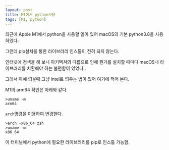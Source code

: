```yaml
---
layout: post
title: M1에서 python사용
tags: [M1, python]
---
```




최근에 Apple M1에서 python을 사용할 일이 있어 macOS의 기본 python3.8을 사용하였다. 

그런데 pip설치를 통한 라이브러리 인스톨이 전혀 되지 않는다. 

인터넷에 검색을 해 보니 아키텍쳐의 다름으로 인해 뭔가를 설치할 때마다 macOS내 라이브러리를 치환해야 하는 불편함이 있었다.. 

그래서 아예 띄울때 그냥 intel로 띄우는 법이 있어 여기에 적어 본다.

M1의 arm64 확인은 아래와 같다. 

```
>uname -m
arm64
```

`arch`명령을 이용하여 변경한다.

```
>arch -x86_64 zsh
>uname -m
x86_64
```



이 터미널에서 python에 필요한 라이브러리를 pip로 인스톨 가능함. 



